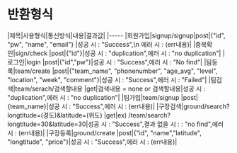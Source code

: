 # 반환형식
|제목|사용형식|통신방식|내용|결과값|
|-----
|회원가입|signup/signup|post|{"id", "pw", "name", "email"} |성공 시 : "Success",\n 에러 시 : (err내용)|
|중복확인|sign/check |post|{"id"}|성공 시 : "duplication",에러 시 : "no duplication"|
|로그인|login |post|{"id","pw"}|성공 시 : "Success",에러 시 : "No find"|
|팀등록|team/create |post|{"team_name", "phonenumber", "age_avg", "level", "location", "week", "comment"}|성공 시 : "Success",에러 시 : "Failed"|
|팀검색|team/serach/검색할내용 |get|검색내용 = none or 검색할내용|성공 시 : "duplication",에러 시 : "no duplication"|
|팀가입|team/signup |post|{team_name}|성공 시 : "Success",에러 시 : (err내용)|
|구장검색|ground/search?longtitude=(경도)&latitude=(위도) |get|ex) /team/search?longtitude=30&latitude=30|성공 시 : "Success",결과 없을 시 : : "no find",에러 시 : (err내용)|
|구장등록|ground/create |post|{"id", "name","latitude", "longtitude", "price"}|성공 시 : "Success",에러 시 : (err내용)|

